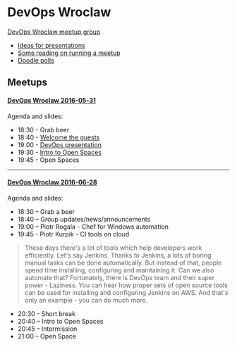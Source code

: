 DevOps Wroclaw
==============
[DevOps Wroclaw meetup group](http://www.meetup.com/Wroclaw-DevOps-Meetup/)

- [Ideas for presentations](/ideas_for_presentations.md/)
- [Some reading on running a meetup](/running_a_meetup.md/)
- [Doodle polls](/doodle_polls.md/)

Meetups
-------
#### [DevOps Wroclaw 2016-05-31](http://www.meetup.com/Wroclaw-DevOps-Meetup/events/231290766/) ####

Agenda and slides:
- 18:30 - Grab beer
- 18:40 - [Welcome the guests](https://github.com/devopswroclaw/presentations/blob/master/slides/devopswroclaw_2016-05-31/Welcome_the_guests.pdf)
- 19:00 - [DevOps presentation](https://github.com/devopswroclaw/presentations/blob/master/slides/devopswroclaw_2016-05-31/Intro_to_DevOps.pdf)
- 19:30 - [Intro to Open Spaces](https://github.com/devopswroclaw/presentations/blob/master/slides/devopswroclaw_2016-05-31/Open_Spaces.pdf)
- 19:45 - Open Spaces

-------
#### [DevOps Wroclaw 2016-06-28](http://www.meetup.com/Wroclaw-DevOps-Meetup/events/231907345/) ####

Agenda and slides:
- 18:30 – Grab a beer
- 18:40 – Group updates/news/announcements
- 19:00 – Piotr Rogala - Chef for Windows automation
- 19:45 - Piotr Kurpik - CI tools on cloud
> These days there's a lot of tools which help developers work efficiently. Let's say Jenkins.
> Thanks to Jenkins, a lots of boring manual tasks can be done automatically.
> But instead of that, people spend time installing, configuring and maintaining it. Can we also automate that?
> Fortunately, there is DevOps team and their super power - Laziness.
> You can hear how proper sets of open source tools can be used for installing and configuring Jenkins on AWS.
> And that's only an example - you can do much more.
- 20:30 - Short break
- 20:40 – Intro to Open Spaces
- 20:45 – Intermission
- 21:00 – Open Space

